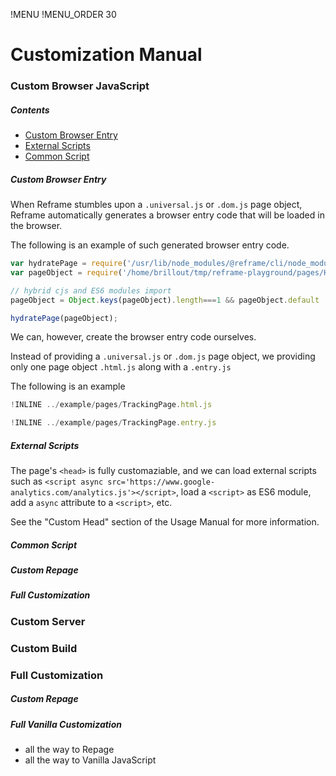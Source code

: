 !MENU
!MENU_ORDER 30



# Customization Manual

### Custom Browser JavaScript

##### Contents

 - [Custom Browser Entry](#custom-browser-entry)
 - [External Scripts](#external-scripts)
 - [Common Script](#common-script)

##### Custom Browser Entry

When Reframe stumbles upon a `.universal.js` or `.dom.js` page object, Reframe automatically generates a browser entry code that will be loaded in the browser.

The following is an example of such generated browser entry code.

~~~js
var hydratePage = require('/usr/lib/node_modules/@reframe/cli/node_modules/@reframe/browser/hydratePage.js');
var pageObject = require('/home/brillout/tmp/reframe-playground/pages/HelloPage.universal.js');

// hybrid cjs and ES6 modules import
pageObject = Object.keys(pageObject).length===1 && pageObject.default || pageObject;

hydratePage(pageObject);
~~~

We can, however, create the browser entry code ourselves.

Instead of providing a `.universal.js` or `.dom.js` page object, we providing only one page object `.html.js` along with a `.entry.js`

The following is an example

~~~js
!INLINE ../example/pages/TrackingPage.html.js
~~~

~~~js
!INLINE ../example/pages/TrackingPage.entry.js
~~~

##### External Scripts

The page's `<head>` is fully customaziable,
and we can load external scripts such as `<script async src='https://www.google-analytics.com/analytics.js'></script>`,
load a `<script>` as ES6 module,
add a `async` attribute to a `<script>`,
etc.

See the "Custom Head" section of the Usage Manual for more information.

##### Common Script



##### Custom Repage

##### Full Customization




### Custom Server


### Custom Build


### Full Customization

##### Custom Repage

##### Full Vanilla Customization

 - all the way to Repage
 - all the way to Vanilla JavaScript
